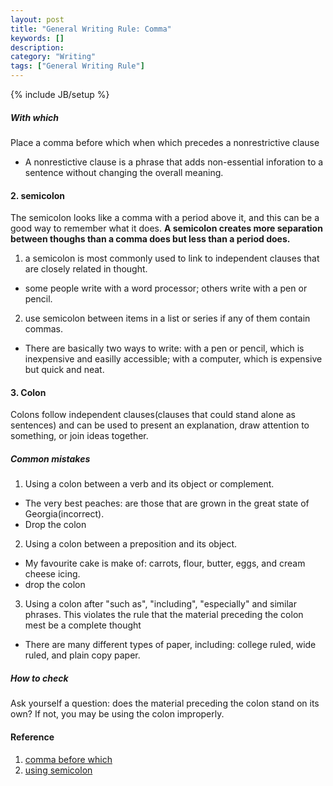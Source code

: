 ```yaml
---
layout: post
title: "General Writing Rule: Comma"
keywords: []
description: 
category: "Writing"
tags: ["General Writing Rule"]
---
```

{% include JB/setup %}

#####  With which 
Place a comma before which when which precedes a nonrestrictive clause
- A nonrestictive clause is a phrase that adds non-essential inforation to a
  sentence without changing the overall meaning.

#### 2. semicolon
The semicolon looks like a comma with a period above it, and this can be a good way to remember what it does.
**A semicolon creates more separation between thoughs than a comma does but less than a period does.**

1. a semicolon is most commonly used to link to independent clauses that are
   closely related in thought.
- some people write with a word processor; others write with a pen or pencil.

2. use semicolon between items in a list or series if any of them contain commas.
- There are basically two ways to write: with a pen or pencil, which is
  inexpensive and easilly accessible; with a computer, which is expensive but
  quick and neat.


#### 3. Colon
Colons follow independent clauses(clauses that could stand alone as sentences)
and can be used to present an explanation, draw attention to something, or join
ideas together.

##### Common mistakes
1. Using a colon between a verb and its object or complement.
- The very best peaches: are those that are grown in the great state of Georgia(incorrect).
- Drop the colon
2. Using a colon between a preposition and its object.
- My favourite cake is make of: carrots, flour, butter, eggs, and cream cheese icing.
- drop the colon
3. Using a colon after "such as", "including", "especially" and similar
   phrases. This violates the rule that the material preceding the colon mest be a complete thought
- There are many different types of paper, including: college ruled, wide ruled, and plain copy paper.

##### How to check
Ask yourself a question: does the material preceding the colon stand on its
own? If not, you may be using the colon improperly.

#### Reference
1. [comma before which](https://blog.inkforall.com/comma-before-which)
2. [using semicolon](https://writing.wisc.edu/handbook/grammarpunct/semicolons/#:~:text=A%20semicolon%20is%20most%20commonly,given%20equal%20position%20or%20rank.)

